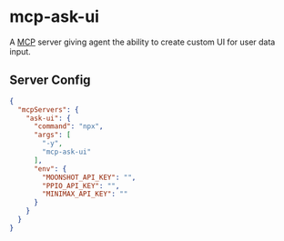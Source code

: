 # mcp-ask-ui

A [MCP](https://modelcontextprotocol.io/) server giving agent the ability to create custom UI for user data input.

## Server Config

```json
{
  "mcpServers": {
    "ask-ui": {
      "command": "npx",
      "args": [
        "-y",
        "mcp-ask-ui"
      ],
      "env": {
        "MOONSHOT_API_KEY": "",
        "PPIO_API_KEY": "",
        "MINIMAX_API_KEY": ""
      }
    }
  }
}
```
